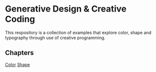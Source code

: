 # Generative Design & Creative Coding

This respository is a collection of examples that explore color, shape and typography through use of creative programming.

## Chapters

[Color](01_Colors/)
[Shape](02_Shape/)
